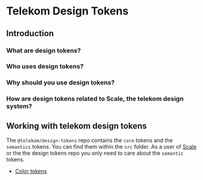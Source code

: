 # Telekom Design Tokens

## Introduction

### What are design tokens?

### Who uses design tokens?

### Why should you use design tokens?

### How are design tokens related to Scale, the telekom design system?

## Working with telekom design tokens
The `@telekom/design-tokens` repo contains the `core` tokens and the `semantics` tokens. You can find them within the `src` folder.
As a user of [Scale](https://github.com/telekom/scale) or the the design tokens repo you only need to care about the `semantic` tokens.


- [Color tokens](./color.md)